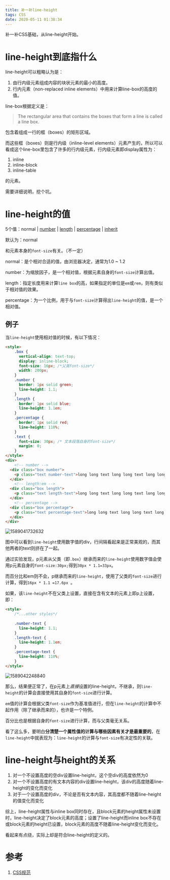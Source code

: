 ```yaml
---
title: 补一补line-height
tags: CSS
date: 2020-05-11 01:38:34
---
```



补一补CSS基础，从line-height开始。

# line-height到底指什么

line-height可以粗略认为是：

1. 由行内级元素组成内容的块状元素的最小的高度。
2. 行内元素（non-replaced inline elements）中用来计算line-box的高度的值。

line-box根据定义是：

> The rectangular area that contains the boxes that form a line is called a line box.

包含着组成一行的框（boxes）的矩形区域。

而这些框（boxes）则是行内级（inline-level elements）元素产生的，所以可以看成这个line-box里包含了许多的行内级元素，行内级元素即display属性为：

1. inline
2. inline-block
3. inline-table

的元素。

需要详细说明，挖个坑。



# line-height的值

5个值：normal | [number](https://www.w3.org/TR/CSS2/syndata.html#value-def-number) | [length](https://www.w3.org/TR/CSS2/syndata.html#value-def-length) | [percentage](https://www.w3.org/TR/CSS2/syndata.html#value-def-percentage) | [inherit](https://www.w3.org/TR/CSS2/cascade.html#value-def-inherit)

默认为：normal

和元素本身的`font-size`有关。（不一定）

normal：是个相对合适的值，由浏览器决定，通常为1.0 ~ 1.2

number：为缩放因子，是一个相对值，根据元素自身的`font-size`计算出值。

length：指定长度用来计算`line box`的高，如果指定的单位是`em`或`rem`，则有类似于相对值的效果。

percentage：为一个比例，用于与`font-size`计算得出`line-height`的值，是一个相对值。

## 例子

当`line-height`使用相对值的时候，有以下情况：

```html
<style>
    .box {
      vertical-align: text-top;
      display: inline-block;
      font-size: 16px; /*父类font-size*/
      width: 200px;
    }
    .number {
      border: 1px solid green;
      line-height: 1.1;
    }
    .length {
      border: 1px solid blue;
      line-height: 1.1em;
    }
    .percentage {
      border: 1px solid red;
      line-height: 110%;
    }
    .text {
      font-size: 30px; /* 文本段落自身的font-size*/
      margin: 0;
    }
</style>
<div>
    <!-- number -->
  <div class="box number">
    <p class="text number-text">long long text long long text long long text </p>
  </div>
	<!-- length:em -->
  <div class="box length">
    <p class="text length-text">long long text long long text long long text </p>
  </div>
	<!-- percentage -->
  <div class="box percentage">
    <p class="text percentage-text">long long text long long text long  </p>
  </div>
</div>
```

![1589041732632](C:\Users\lkk\AppData\Roaming\Typora\typora-user-images\1589041732632.png)

图中可以看到`line-height`使用数字值的div，行间隔看起来是正常美观的，而其他两者的text则挤在了一起。

通过实验发现，p元素从父类（即`.box`）继承而来的`line-height`使用数字值会使用p元素自身的`font-size:30px;`得到`30px * 1.1=33px`。

而百分比和em则不会，p继承而来的`line-height`，使用了父类的`font-size`进行计算，得到`16px * 1.1 =17.6px `。

如果，该`line-height`不在父类上设置，直接在含有文本的元素上即p上设置，即：

``` html
<style>
    /*...other styles*/
    
    .number-text {
      line-height: 1.1;
    }
    .length-text {
      line-height: 1.1em;
    }
    .percentage-text {
      line-height: 110%;
    } 
</style>
```

![1589042248840](C:\Users\lkk\AppData\Roaming\Typora\typora-user-images\1589042248840.png)

那么，结果便正常了，在p元素上*直接*设置的line-height，不继承，则`line-height`的计算会直接使用其自身的`font-size`进行计算。

`em`值的计算会根据父类`font-size`作为基准值进行，但在`line-height`的计算中不起作用（除了继承而来的），也许是一个特例。

百分比也是根据自身的`font-size`进行计算，而与父类毫无关系。



看了这么多，要明白**分清楚一个属性值的计算与哪些因素有关才是最重要的**，在`line-height`中就表现为：`line-height`的计算与`font-size`有决定性的关联。

# line-height与height的关系

1. 对一个不设置高度的空div设置line-height，这个空div的高度依然为0
2. 对一个不设置高度的有文本内容的div设置line-height，该div的高度随着line-height的变化而变化
3. 对于一个设置高度的div，不论是否有文本内容，其高度都不随着line-height的值变化而变化

综上，line-height属性与inline box同时存在，且block元素的height属性未设置时，line-height决定了block元素的高度；设置了line-height而inline box不存在或block元素的height已设置，block元素的高度不随着line-height变化而变化。



看起来有点绕，实际上却是符合line-height的定义的。





# 参考

1. [CSS规范](https://www.w3.org/TR/CSS2/visudet.html#propdef-line-height)


